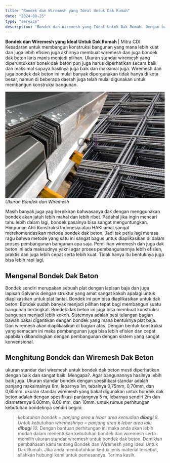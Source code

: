 ```yaml
---
title: "Bondek dan Wiremesh yang Ideal Untuk Dak Rumah"
date: "2024-08-25"
type: "service"
description: "Bondek dan Wiremesh yang Ideal Untuk Dak Rumah. Dengan bantuan perhitungan ini maka anda akan lebih mudah dalam menentukan kebutuhan bondek dan wiremesh sert..."
---
```


**Bondek dan Wiremesh yang Ideal Untuk Dak Rumah** | Mitra CDI. Kesadaran untuk membangun konstruksi bangunan yang mana lebih kuat dan juga lebih efisien juga akhirnya membuat wiremesh dan juga bondek dak beton laris manis menjadi pilihan. Ukuran standar wiremesh yang diperuntukkan bonek dak beton pun juga harus diperhatikan secara baik dan maksimal supaya hasilnya juga baik dan maksimal juga. Wiremesh dan juga bondek dak beton ini mulai banyak dipergunakan tidak hanya di kota besar, namun di beberapa daerah juga telah mulai digunakan untuk membangun konstruksi bangunan.

![Ukuran Bondek dan Wiremesh](/images/blog/wiremesh-dan-bondek.jpg)
*Ukuran Bondek dan Wiremesh*

Masih banyak juga yag berpikiran bahwasanya dak dengan menggunakan bondek akan jatuh lebih mahal dan lebih ribet. Padahal jika ingin mencari tahu lebih dalam lagi, bondek pasalnya bisa sangat menguntungkan. Himpunan Ahli Konstruksi Indonesia atau HAKI amat sangat merekomendasikan metode bondek dak beton. Jadi tak perlu lagi merasa ragu bahwa metode yang satu ini sangat bagus untuk diaplikasikan di dalam proses pembangunan bangunan apa saja. Pemilihan wiremesh dan juga dak beton ini ada maksudnya yakni agar proses pembangunannya lebih efisien, praktis dan juga lebih cepat serta lebih kuat. Tidak hanya itu bentuknya juga bisa lebih rapi lagi.

 ## Mengenal Bondek Dak Beton
    
Bondek sendiri merupakan sebuah plat dengan lapisan baja dan juga lapisan Galvanis dengan struktur yang amat sangat kokoh apalagi untuk diaplikasikan untuk plat lantai. Bondek ini pun bisa diaplikasikan untuk dak beton. Bondek sudah banyak menjadi pilihan tepat bagi membangun suatu bangunan bertingkat. Bondek dak beton ini juga bisa membuat konstruksi bangunan menjadi lebih kokoh.
Sistemnya adalah besi tulangan bagian bawah bakal digantikan dengan bondek yang mana bentuknya plat baja. Dan wiremesh akan diaplikasikan di bagian atas. Dengan bentuk konstruksi yang semacam ini maka pembangunan juga bisa lebih efisien dan cepat apabilan dibandingkan dengan pembangunan dengan sistem yang sangat konvensional.

 ## Menghitung Bondek dan Wiremesh Dak Beton
    
ukuran standar dari wiremesh untuk bondek dak beton mesti diperhatikan dengan baik dan sangat baik. Mengapa?. Agar bangunannya hasilnya lebih baik juga. Ukuran standar bondek dengan spesifikasi standar adalah panjang maksimalnya 8m, lebarnya 1m, tebalnya 0,75mm, 0,70mm, dan 0,65mm. ukuran standar wiremesh yang bakal digunakan untuk bondek dak beton adalah dengan spesifikasi panjangnya 5 m, lebarnya sendiri 2m dan diameternya 6.00mm, 8.00 mm, dan 10mm.
untuk rumus perhitungan kebutuhan bondeknya sendiri begini:
> _kebutuhan bondek = panjang area **x** lebar area kemudian **dibagi** 8\. Untuk kebutuhan wiremeshnya = panjang area **x** lebar area lalu **dibagi** 10._
Dengan bantuan perhitungan ini maka anda akan lebih mudah dalam menentukan kebutuhan bondek dan wiremesh serta memilih ukuran standar wiremesh untuk bondek dak beton. Demikian pembahasan kami tentang Bondek dan Wiremesh yang Ideal Untuk Dak Rumah. Jika anda membutuhkan kedua jenis material tersebut, silahkan hubungi kami untuk pemesannya. Terima kasih.
